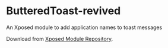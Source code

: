 # ButteredToast-revived
An Xposed module to add application names to toast messages

Download from [Xposed Module Repository](http://repo.xposed.info/module/io.noisyfox.butteredtoast).
